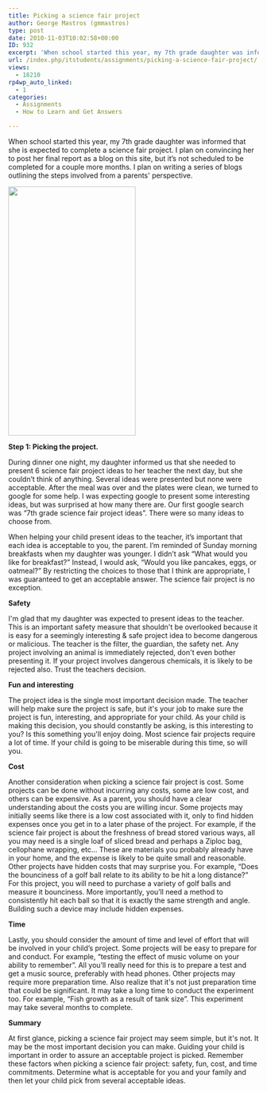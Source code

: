 ```yaml
---
title: Picking a science fair project
author: George Mastros (gmmastros)
type: post
date: 2010-11-03T10:02:58+00:00
ID: 932
excerpt: 'When school started this year, my 7th grade daughter was informed that she is expected to complete a science fair project.  I plan on convincing her to post her final report as a blog on this site, but it’s not scheduled to be completed for a couple mor&hellip;'
url: /index.php/itstudents/assignments/picking-a-science-fair-project/
views:
  - 18210
rp4wp_auto_linked:
  - 1
categories:
  - Assignments
  - How to Learn and Get Answers

---
```

When school started this year, my 7th grade daughter was informed that she is expected to complete a science fair project. I plan on convincing her to post her final report as a blog on this site, but it’s not scheduled to be completed for a couple more months. I plan on writing a series of blogs outlining the steps involved from a parents' perspective. 

<div class="image_block">
  <img src="/wp-content/uploads/blogs/ITStudents/albert_einstein_256515.jpg" alt="" title="" width="256" height="500" />
</div>

**Step 1: Picking the project.**

During dinner one night, my daughter informed us that she needed to present 6 science fair project ideas to her teacher the next day, but she couldn’t think of anything. Several ideas were presented but none were acceptable. After the meal was over and the plates were clean, we turned to google for some help. I was expecting google to present some interesting ideas, but was surprised at how many there are. Our first google search was “7th grade science fair project ideas”. There were so many ideas to choose from.

When helping your child present ideas to the teacher, it’s important that each idea is acceptable to you, the parent. I’m reminded of Sunday morning breakfasts when my daughter was younger. I didn’t ask “What would you like for breakfast?” Instead, I would ask, “Would you like pancakes, eggs, or oatmeal?” By restricting the choices to those that I think are appropriate, I was guaranteed to get an acceptable answer. The science fair project is no exception.

**Safety**

I'm glad that my daughter was expected to present ideas to the teacher. This is an important safety measure that shouldn't be overlooked because it is easy for a seemingly interesting & safe project idea to become dangerous or malicious. The teacher is the filter, the guardian, the safety net. Any project involving an animal is immediately rejected, don't even bother presenting it. If your project involves dangerous chemicals, it is likely to be rejected also. Trust the teachers decision.

**Fun and interesting**

The project idea is the single most important decision made. The teacher will help make sure the project is safe, but it's your job to make sure the project is fun, interesting, and appropriate for your child. As your child is making this decision, you should constantly be asking, is this interesting to you? Is this something you'll enjoy doing. Most science fair projects require a lot of time. If your child is going to be miserable during this time, so will you. 

**Cost**

Another consideration when picking a science fair project is cost. Some projects can be done without incurring any costs, some are low cost, and others can be expensive. As a parent, you should have a clear understanding about the costs you are willing incur. Some projects may initially seems like there is a low cost associated with it, only to find hidden expenses once you get in to a later phase of the project. For example, if the science fair project is about the freshness of bread stored various ways, all you may need is a single loaf of sliced bread and perhaps a Ziploc bag, cellophane wrapping, etc… These are materials you probably already have in your home, and the expense is likely to be quite small and reasonable. Other projects have hidden costs that may surprise you. For example, “Does the bounciness of a golf ball relate to its ability to be hit a long distance?” For this project, you will need to purchase a variety of golf balls and measure it bounciness. More importantly, you’ll need a method to consistently hit each ball so that it is exactly the same strength and angle. Building such a device may include hidden expenses.

**Time**

Lastly, you should consider the amount of time and level of effort that will be involved in your child’s project. Some projects will be easy to prepare for and conduct. For example, “testing the effect of music volume on your ability to remember”. All you’ll really need for this is to prepare a test and get a music source, preferably with head phones. Other projects may require more preparation time. Also realize that it's not just preparation time that could be significant. It may take a long time to conduct the experiment too. For example, “Fish growth as a result of tank size”. This experiment may take several months to complete.

**Summary**

At first glance, picking a science fair project may seem simple, but it's not. It may be the most important decision you can make. Guiding your child is important in order to assure an acceptable project is picked. Remember these factors when picking a science fair project: safety, fun, cost, and time commitments. Determine what is acceptable for you and your family and then let your child pick from several acceptable ideas.